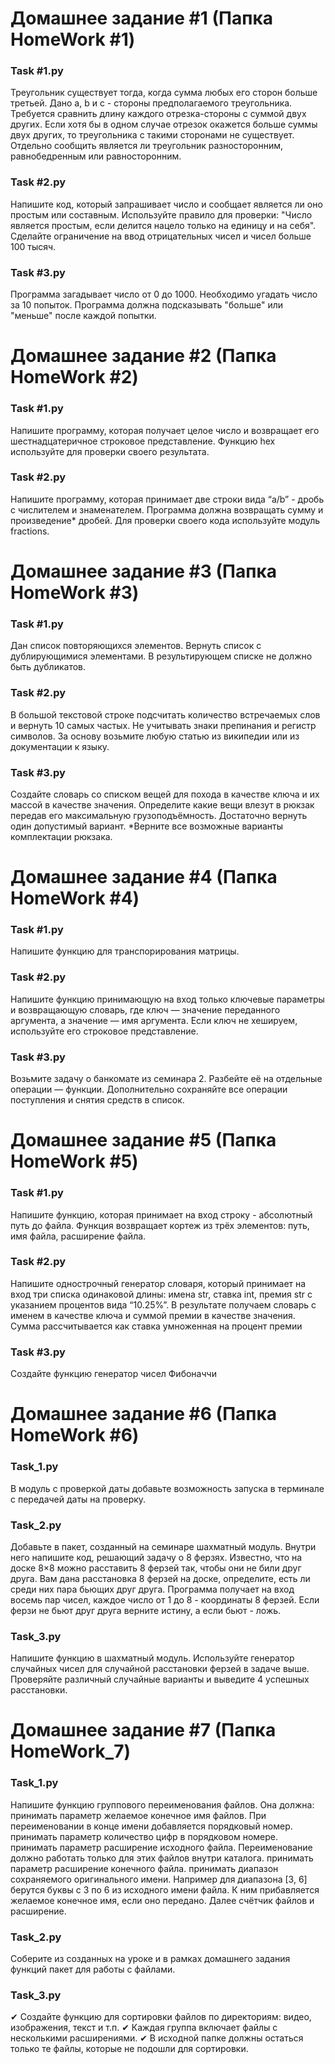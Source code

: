 # Домашнее задание #1 (Папка HomeWork #1)

### Task #1.py

Треугольник существует тогда, когда сумма любых его сторон больше третьей. Дано a, b и c - стороны предполагаемого
треугольника. Требуется сравнить длину каждого отрезка-стороны с суммой двух других. Если хотя бы в одном случае отрезок
окажется больше суммы двух других, то треугольника с такими сторонами не существует. Отдельно сообщить является ли
треугольник разносторонним, равнобедренным или равносторонним.

### Task #2.py

Напишите код, который запрашивает число и сообщает является ли оно простым или составным.
Используйте правило для проверки: "Число является простым, если делится нацело только на единицу и на себя".
Сделайте ограничение на ввод отрицательных чисел и чисел больше 100 тысяч.

### Task #3.py

Программа загадывает число от 0 до 1000. Необходимо угадать число за 10 попыток. Программа должна подсказывать "больше"
или "меньше" после каждой попытки.

# Домашнее задание #2 (Папка HomeWork #2)

### Task #1.py

Напишите программу, которая получает целое число и возвращает его шестнадцатеричное строковое представление.
Функцию hex используйте для проверки своего результата.

### Task #2.py

Напишите программу, которая принимает две строки вида “a/b” - дробь с числителем и знаменателем.
Программа должна возвращать сумму и произведение* дробей. Для проверки своего кода используйте модуль fractions.

# Домашнее задание #3 (Папка HomeWork #3)

### Task #1.py

Дан список повторяющихся элементов. Вернуть список с дублирующимися элементами. В результирующем списке не должно быть
дубликатов.

### Task #2.py

В большой текстовой строке подсчитать количество встречаемых слов и вернуть 10 самых частых. Не учитывать знаки
препинания и регистр символов. За основу возьмите любую статью из википедии или из документации к языку.

### Task #3.py

Создайте словарь со списком вещей для похода в качестве ключа и их массой в качестве значения. Определите какие вещи
влезут в рюкзак передав его максимальную грузоподъёмность. Достаточно вернуть один допустимый вариант.
*Верните все возможные варианты комплектации рюкзака.

# Домашнее задание #4 (Папка HomeWork #4)

### Task #1.py

Напишите функцию для транспорирования матрицы.

### Task #2.py

Напишите функцию принимающую на вход только ключевые параметры и возвращающую словарь, где ключ — значение переданного
аргумента, а значение — имя аргумента. Если ключ не хешируем, используйте его строковое представление.

### Task #3.py

Возьмите задачу о банкомате из семинара 2. Разбейте её на отдельные операции — функции. Дополнительно сохраняйте все
операции поступления и снятия средств в список.

# Домашнее задание #5 (Папка HomeWork #5)

### Task #1.py

Напишите функцию, которая принимает на вход строку - абсолютный путь до файла. Функция возвращает кортеж из трёх
элементов: путь, имя файла, расширение файла.

### Task #2.py

Напишите однострочный генератор словаря, который принимает на вход три списка одинаковой длины: имена str, ставка int,
премия str с указанием процентов вида “10.25%”. В результате получаем словарь с именем в качестве ключа и суммой премии
в качестве значения. Сумма рассчитывается как ставка умноженная на процент премии

### Task #3.py

Создайте функцию генератор чисел Фибоначчи

# Домашнее задание #6 (Папка HomeWork #6)

### Task_1.py

В модуль с проверкой даты добавьте возможность запуска в терминале с передачей даты на проверку.

### Task_2.py

Добавьте в пакет, созданный на семинаре шахматный модуль. Внутри него напишите код, решающий задачу о 8 ферзях.
Известно, что на доске 8×8 можно расставить 8 ферзей так, чтобы они не били друг друга. Вам дана расстановка 8 ферзей на
доске, определите, есть ли среди них пара бьющих друг друга. Программа получает на вход восемь пар чисел, каждое число
от 1 до 8 - координаты 8 ферзей. Если ферзи не бьют друг друга верните истину, а если бьют - ложь.

### Task_3.py

Напишите функцию в шахматный модуль. Используйте генератор случайных чисел для случайной расстановки ферзей в задаче
выше. Проверяйте различный случайные варианты и выведите 4 успешных расстановки.

# Домашнее задание #7 (Папка HomeWork_7)

### Task_1.py

Напишите функцию группового переименования файлов. Она должна:
принимать параметр желаемое конечное имя файлов. При переименовании в конце имени добавляется порядковый номер.
принимать параметр количество цифр в порядковом номере.
принимать параметр расширение исходного файла. Переименование должно работать только для этих файлов внутри каталога.
принимать параметр расширение конечного файла.
принимать диапазон сохраняемого оригинального имени. Например для диапазона [3, 6] берутся буквы с 3 по 6 из исходного
имени файла. К ним прибавляется желаемое конечное имя, если оно передано. Далее счётчик файлов и расширение.

### Task_2.py

Соберите из созданных на уроке и в рамках домашнего задания функций пакет для работы с файлами.

### Task_3.py

✔ Создайте функцию для сортировки файлов по директориям: видео, изображения, текст и т.п.
✔ Каждая группа включает файлы с несколькими расширениями.
✔ В исходной папке должны остаться только те файлы, которые не подошли для сортировки.
